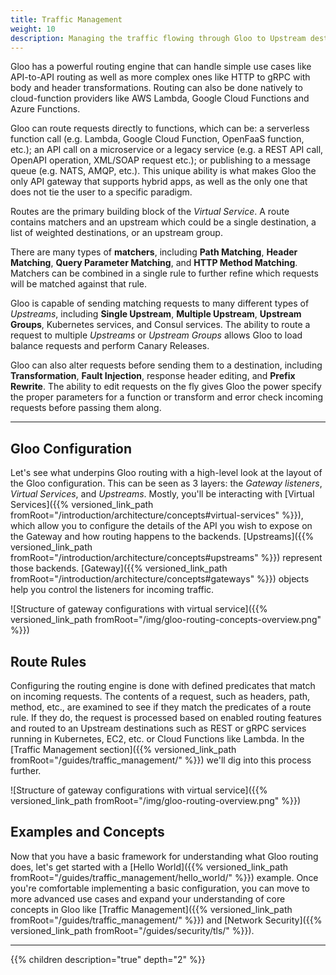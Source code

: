 ```yaml
---
title: Traffic Management
weight: 10
description: Managing the traffic flowing through Gloo to Upstream destinations
---
```


Gloo has a powerful routing engine that can handle simple use cases like API-to-API routing as well as more complex ones like HTTP to gRPC with body and header transformations. Routing can also be done natively to cloud-function providers like AWS Lambda, Google Cloud Functions and Azure Functions.

Gloo can route requests directly to functions, which can be: a serverless function call (e.g. Lambda, Google Cloud Function, OpenFaaS function, etc.); an API call on a microservice or a legacy service (e.g. a REST API call, OpenAPI operation, XML/SOAP request etc.); or publishing to a message queue (e.g. NATS, AMQP, etc.). This unique ability is what makes Gloo the only API gateway that supports hybrid apps, as well as the only one that does not tie the user to a specific paradigm.

Routes are the primary building block of the *Virtual Service*. A route contains matchers and an upstream which could be a single destination, a list of weighted destinations, or an upstream group. 

There are many types of **matchers**, including **Path Matching**, **Header Matching**, **Query Parameter Matching**, and **HTTP Method Matching**. Matchers can be combined in a single rule to further refine which requests will be matched against that rule.

Gloo is capable of sending matching requests to many different types of *Upstreams*, including **Single Upstream**, **Multiple Upstream**, **Upstream Groups**, Kubernetes services, and Consul services. The ability to route a request to multiple *Upstreams* or *Upstream Groups* allows Gloo to load balance requests and perform Canary Releases.

Gloo can also alter requests before sending them to a destination, including **Transformation**, **Fault Injection**, response header editing, and **Prefix Rewrite**. The ability to edit requests on the fly gives Gloo the power specify the proper parameters for a function or transform and error check incoming requests before passing them along.

---

## Gloo Configuration

Let's see what underpins Gloo routing with a high-level look at the layout of the Gloo configuration. This can be seen as 3 layers: the *Gateway listeners*, *Virtual Services*, and *Upstreams*. Mostly, you'll be interacting with [Virtual Services]({{% versioned_link_path fromRoot="/introduction/architecture/concepts#virtual-services" %}}), which allow you to configure the details of the API you wish to expose on the Gateway and how routing happens to the backends. [Upstreams]({{% versioned_link_path fromRoot="/introduction/architecture/concepts#upstreams" %}}) represent those backends. [Gateway]({{% versioned_link_path fromRoot="/introduction/architecture/concepts#gateways" %}}) objects help you control the listeners for incoming traffic.

![Structure of gateway configurations with virtual service]({{% versioned_link_path fromRoot="/img/gloo-routing-concepts-overview.png" %}})

## Route Rules

Configuring the routing engine is done with defined predicates that match on incoming requests. The contents of a request, such as headers, path, method, etc., are examined to see if they match the predicates of a route rule. If they do, the request is processed based on enabled routing features and routed to an Upstream destinations such as REST or gRPC services running in Kubernetes, EC2, etc. or Cloud Functions like Lambda. In the [Traffic Management section]({{% versioned_link_path fromRoot="/guides/traffic_management/" %}}) we'll dig into this process further.

![Structure of gateway configurations with virtual service]({{% versioned_link_path fromRoot="/img/gloo-routing-overview.png" %}})

## Examples and Concepts

Now that you have a basic framework for understanding what Gloo routing does, let's get started with a [Hello World]({{% versioned_link_path fromRoot="/guides/traffic_management/hello_world/" %}}) example. Once you're comfortable implementing a basic configuration, you can move to more advanced use cases and expand your understanding of core concepts in Gloo like [Traffic Management]({{% versioned_link_path fromRoot="/guides/traffic_management/" %}}) and [Network Security]({{% versioned_link_path fromRoot="/guides/security/tls/" %}}).

---

{{% children description="true" depth="2" %}}